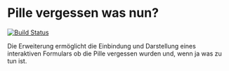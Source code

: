 Pille vergessen was nun?
========================

[![Build Status](https://travis-ci.org/sabbelasichon/ssch_forgot_pill.svg?branch=master)](https://travis-ci.org/sabbelasichon/ssch_forgot_pill)

Die Erweiterung ermöglicht die Einbindung und Darstellung eines interaktiven Formulars ob die Pille vergessen wurden und, wenn ja was zu tun ist.

